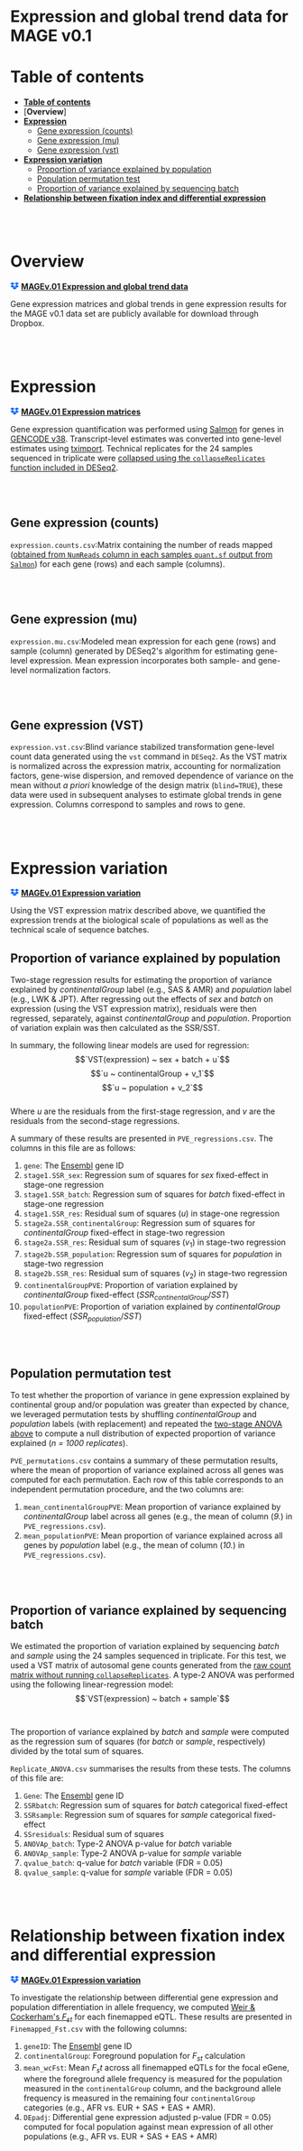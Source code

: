 # Expression and global trend data for MAGE v0.1

# Table of contents

* [**Table of contents**](#table-of-contents)
* [**Overview**]
* [**Expression**](#expression)
	* [Gene expression (counts)](#gene-expression-counts)
	* [Gene expression (mu)](#gene-expression-mu)
	* [Gene expression (vst)](#gene-expression-vst)
* [**Expression variation**](#expression-variation)
    * [Proportion of variance explained by population](#proportion-of-variance-explained-by-population)
    * [Population permutation test](#population-permutation-test)
    * [Proportion of variance explained by sequencing batch](#proportion-of-variance-explained-by-batch)
* [**Relationship between fixation index and differential expression**](#Relationship-between-fixation-index-and-differential-expression)

<br><br>

# Overview

<img src="/images/dropbox.png" width="15" style="float: bottom;"> **[MAGEv.01 Expression and global trend data]()**

Gene expression matrices and global trends in gene expression results for the MAGE v0.1 data set are publicly available for download through Dropbox.

<br><br>

# Expression

<img src="/images/dropbox.png" width="15" style="float: bottom;"> **[MAGEv.01 Expression matrices]()**

Gene expression quantification was performed using [Salmon](https://salmon.readthedocs.io/en/latest/) for genes in [GENCODE v38](https://www.gencodegenes.org/human/release_38.html). Transcript-level estimates was converted into gene-level estimates using [tximport](https://bioconductor.org/packages/release/bioc/html/tximport.html). Technical replicates for the 24 samples sequenced in triplicate were [collapsed using the `collapseReplicates` function included in DESeq2](https://rdrr.io/bioc/DESeq2/man/collapseReplicates.html).

<br><br>

## Gene expression (counts)

`expression.counts.csv`:Matrix containing the number of reads mapped ([obtained from `NumReads` column in each samples `quant.sf` output from `Salmon`](https://salmon.readthedocs.io/en/latest/file_formats.html#fileformats)) for each gene (rows) and each sample (columns).

<br><br>

## Gene expression (mu)

`expression.mu.csv`:Modeled mean expression for each gene (rows) and sample (column) generated by DESeq2's algorithm for estimating gene-level expression. Mean expression incorporates both sample- and gene-level normalization factors.

<br><br>

## Gene expression (VST)

`expression.vst.csv`:Blind variance stabilized transformation gene-level count data generated using the `vst` command in `DESeq2`. As the VST matrix is normalized across the expression matrix, accounting for normalization factors, gene-wise dispersion, and removed dependence of variance on the mean without *a priori* knowledge of the design matrix (`blind=TRUE`), these data were used in subsequent analyses to estimate global trends in gene expression. Columns correspond to samples and rows to gene.

<br><br>

# Expression variation

<img src="/images/dropbox.png" width="15" style="float: bottom;"> **[MAGEv.01 Expression variation]()**

Using the VST expression matrix described above, we quantified the expression trends at the biological scale of populations as well as the technical scale of sequence batches. 

## Proportion of variance explained by population

Two-stage regression results for estimating the proportion of variance explained by *continentalGroup* label (e.g., SAS & AMR) and *population* label (e.g., LWK & JPT). After regressing out the effects of *sex* and *batch* on expression (using the VST expression matrix), residuals were then regressed, separately, against *continentalGroup* and *population*. Proportion of variation explain was then calculated as the SSR/SST.

In summary, the following linear models are used for regression:
<br>
$$`VST(expression) ~ sex + batch + u`$$
$$`u ~ continentalGroup + v_1`$$
$$`u ~ population + v_2`$$
<br>
Where *u* are the residuals from the first-stage regression, and *v* are the residuals from the second-stage regressions.

A summary of these results are presented in `PVE_regressions.csv`. The columns in this file are as follows:
1. `gene`: The [Ensembl](https://useast.ensembl.org/Homo_sapiens/Info/Index) gene ID
2. `stage1.SSR_sex`: Regression sum of squares for *sex* fixed-effect in stage-one regression
3. `stage1.SSR_batch`: Regression sum of squares for *batch* fixed-effect in stage-one regression
4. `stage1.SSR_res`: Residual sum of squares ($u$) in stage-one regression
5. `stage2a.SSR_continentalGroup`: Regression sum of squares for *continentalGroup* fixed-effect in stage-two regression
6. `stage2a.SSR_res`: Residual sum of squares ($v_1$) in stage-two regression 
7. `stage2b.SSR_population`: Regression sum of squares for *population* in stage-two regression
8. `stage2b.SSR_res`: Residual sum of squares ($v_2$) in stage-two regression
9. `continentalGroupPVE`: Proportion of variation explained by *continentalGroup* fixed-effect ($`SSR_{continentalGroup}/SST`$)
10. `populationPVE`: Proportion of variation explained by *continentalGroup* fixed-effect ($`SSR_{population}/SST`$)

<br><br>

## Population permutation test

To test whether the proportion of variance in gene expression explained by continental group and/or population was greater than expected by chance, we leveraged permutation tests by shuffling *continentalGroup* and *population* labels (with replacement) and repeated the [two-stage ANOVA above](#proportion-of-variance-explained-by-population) to compute a null distribution of expected proportion of variance explained (*n = 1000 replicates*).

`PVE_permutations.csv` contains a summary of these permutation results, where the mean of proportion of variance explained across all genes was computed for each permutation. Each row of this table corresponds to an independent permutation procedure, and the two columns are:
1. `mean_continentalGroupPVE`: Mean proportion of variance explained by *continentalGroup* label across all genes (e.g., the mean of column (*9.*) in `PVE_regressions.csv`).
2. `mean_populationPVE`: Mean proportion of variance explained across all genes by *population* label (e.g., the mean of column (*10.*) in `PVE_regressions.csv`).

<br><br>

## Proportion of variance explained by sequencing batch

We estimated the proportion of variation explained by sequencing *batch* and *sample* using the 24 samples sequenced in triplicate. For this test, we used a VST matrix of autosomal gene counts generated from the [raw count matrix without running `collapseReplicates`](#expression). A type-2 ANOVA was performed using the following linear-regression model:
<br>
$$`VST(expression) ~ batch + sample`$$  
<br>
The proportion of variance explained by *batch* and *sample* were computed as the regression sum of squares (for *batch* or *sample*, respectively) divided by the total sum of squares.

`Replicate_ANOVA.csv` summarises the results from these tests. The columns of this file are:
1. `Gene`: The [Ensembl](https://useast.ensembl.org/Homo_sapiens/Info/Index) gene ID
2. `SSRbatch`: Regression sum of squares for *batch* categorical fixed-effect
3. `SSRsample`: Regression sum of squares for *sample* categorical fixed-effect
4. `SSresiduals`: Residual sum of squares
5. `ANOVAp_batch`: Type-2 ANOVA p-value for *batch* variable
6. `ANOVAp_sample`: Type-2 ANOVA p-value for *sample* variable
7. `qvalue_batch`: q-value for *batch* variable (FDR = 0.05)
8. `qvalue_sample`: q-value for *sample* variable (FDR = 0.05)

<br><br>

# Relationship between fixation index and differential expression

<img src="/images/dropbox.png" width="15" style="float: bottom;"> **[MAGEv.01 Expression variation]()**

To investigate the relationship between differential gene expression and population differentiation in allele frequency, we computed [Weir & Cockerham's $F_{st}$](https://github.com/vcflib/vcflib/blob/master/doc/wcFst.md) for each finemapped eQTL. These results are presented in `Finemapped_Fst.csv` with the following columns:
1. `geneID`: The [Ensembl](https://useast.ensembl.org/Homo_sapiens/Info/Index) gene ID
2. `continentalGroup`: Foreground population for $F_{st}$ calculation
3. `mean_wcFst`: Mean $F_st$ across all finemapped eQTLs for the focal eGene, where the foreground allele frequency is measured for the population measured in the `continentalGroup` column, and the background allele frequency is measured in the remaining four `continentalGroup` categories (e.g., AFR vs. EUR + SAS + EAS + AMR). 
4. `DEpadj`: Differential gene expression adjusted p-value (FDR = 0.05) computed for focal population against mean expression of all other populations (e.g., AFR vs. EUR + SAS + EAS + AMR)
